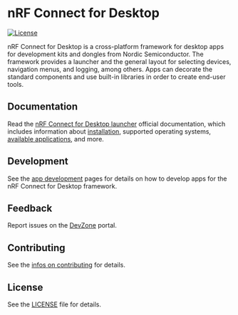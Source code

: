 # nRF Connect for Desktop

[![License](https://img.shields.io/badge/license-Modified%20BSD%20License-blue.svg)](LICENSE)

nRF Connect for Desktop is a cross-platform framework for desktop apps for
development kits and dongles from Nordic Semiconductor. The framework provides a
launcher and the general layout for selecting devices, navigation menus, and
logging, among others. Apps can decorate the standard components and use
built-in libraries in order to create end-user tools.

## Documentation

Read the
[nRF Connect for Desktop launcher](https://docs.nordicsemi.com/bundle/nrf-connect-desktop/page/index.html)
official documentation, which includes information about
[installation](https://docs.nordicsemi.com/bundle/nrf-connect-desktop/page/download_cfd.html),
supported operating systems,
[available applications](https://docs.nordicsemi.com/bundle/nrf-connect-desktop/page/index.html),
and more.

## Development

See the
[app development](https://github.com/NordicSemiconductor/pc-nrfconnect-docs/)
pages for details on how to develop apps for the nRF Connect for Desktop
framework.

## Feedback

Report issues on the [DevZone](https://devzone.nordicsemi.com) portal.

## Contributing

See the
[infos on contributing](https://nordicsemiconductor.github.io/pc-nrfconnect-docs/contributing)
for details.

## License

See the [LICENSE](LICENSE) file for details.
